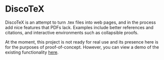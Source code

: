 DiscoTeX
======

DiscoTeX is an attempt to turn .tex files into web pages,
and in the process add nice features that PDFs lack.
Examples include better references and citations,
and interactive environments such as collapsible proofs.

At the moment, this project is not ready for real use
and its presence here is for the purposes of proof-of-concept.
However, you can view a demo of the existing functionality
[here](http://ted-dokos.github.io/DiscoTeX/).